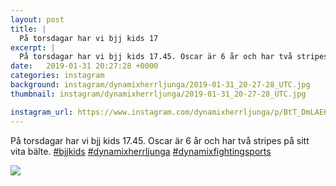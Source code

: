 ```yaml
---
layout: post
title: |
  På torsdagar har vi bjj kids 17
excerpt: |
  På torsdagar har vi bjj kids 17.45. Oscar är 6 år och har två stripes på sitt vita bälte.   
date:   2019-01-31 20:27:28 +0000
categories: instagram
background: instagram/dynamixherrljunga/2019-01-31_20-27-28_UTC.jpg
thumbnail: instagram/dynamixherrljunga/2019-01-31_20-27-28_UTC.jpg

instagram_url: https://www.instagram.com/dynamixherrljunga/p/BtT_DmLAE6e
---
```

På torsdagar har vi bjj kids 17.45. Oscar är 6 år och har två stripes på sitt vita bälte. [#bjjkids](https://www.instagram.com/explore/tags/bjjkids/) [#dynamixherrljunga](https://www.instagram.com/explore/tags/dynamixherrljunga/) [#dynamixfightingsports](https://www.instagram.com/explore/tags/dynamixfightingsports/)



<img src='{{ site.baseurl }}/instagram/dynamixherrljunga/2019-01-31_20-27-28_UTC.jpg' class='img-fluid' />
